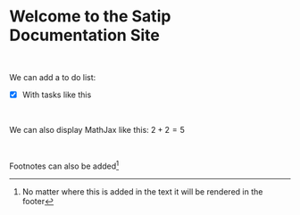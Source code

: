 # Welcome to the Satip Documentation Site

<br>

We can add a to do list:

- [x] With tasks like this

<br>

We can also display MathJax like this: $2+2=5$

<br>

Footnotes can also be added[^1]

[^1]: No matter where this is added in the text it will be rendered in the footer